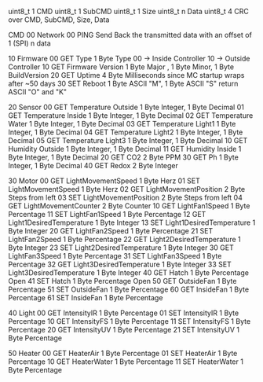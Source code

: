 uint8_t 1  CMD
uint8_t 1  SubCMD
uint8_t 1  Size
uint8_t n  Data
uint8_t 4  CRC over CMD, SubCMD, Size, Data

CMD
00 Network 
   00 PING Send Back the transmitted data with an offset of 1 (SPI) n data
   
10 Firmware
   00 GET Type                      1 Byte Type 00 -> Inside Controller 10 -> Outside Controller
   10 GET Firmware Version          1 Byte Major  ,   1 Byte Minor,    1 Byte BuildVersion
   20 GET Uptime                    4 Byte Milliseconds since MC startup wraps after ~50 days
   30 SET Reboot                    1 Byte ASCII "M", 1 Byte ASCII "S" return ASCII "O" and "K"

20 Sensor
   00 GET Temperature Outside       1 Byte Integer, 1 Byte Decimal
   01 GET Temperature Inside        1 Byte Integer, 1 Byte Decimal
   02 GET Temperature Water         1 Byte Integer, 1 Byte Decimal
   03 GET Temperature Light1        1 Byte Integer, 1 Byte Decimal
   04 GET Temperature Light2        1 Byte Integer, 1 Byte Decimal
   05 GET Temperature Light3        1 Byte Integer, 1 Byte Decimal
   10 GET Humidity Outside          1 Byte Integer, 1 Byte Decimal
   11 GET Humidity Inside           1 Byte Integer, 1 Byte Decimal
   20 GET CO2                       2 Byte PPM
   30 GET Ph                        1 Byte Integer, 1 Byte Decimal
   40 GET Redox                     2 Byte Integer 
   
30 Motor
   00 GET LightMovementSpeed        1 Byte Herz 
   01 SET LightMovementSpeed        1 Byte Herz
   02 GET LightMovementPosition     2 Byte Steps from left
   03 SET LightMovementPosition     2 Byte Steps from left
   04 GET LightMovementCounter      2 Byte Counter
   10 GET LightFan1Speed            1 Byte Percentage
   11 SET LightFan1Speed            1 Byte Percentage
   12 GET Light1DesiredTemperature  1 Byte Integer
   13 SET Light1DesiredTemperature  1 Byte Integer
   20 GET LightFan2Speed            1 Byte Percentage
   21 SET LightFan2Speed            1 Byte Percentage
   22 GET Light2DesiredTemperature  1 Byte Integer
   23 SET Light2DesiredTemperature  1 Byte Integer
   30 GET LightFan3Speed            1 Byte Percentage
   31 SET LightFan3Speed            1 Byte Percentage
   32 GET Light3DesiredTemperature  1 Byte Integer
   33 SET Light3DesiredTemperature  1 Byte Integer
   40 GET Hatch                     1 Byte Percentage Open
   41 SET Hatch                     1 Byte Percentage Open
   50 GET OutsideFan                1 Byte Percentage
   51 SET OutsideFan                1 Byte Percentage
   60 GET InsideFan                 1 Byte Percentage
   61 SET InsideFan                 1 Byte Percentage

40 Light
   00 GET IntensityIR               1 Byte Percentage
   01 SET IntensityIR               1 Byte Percentage
   10 GET IntensityFS               1 Byte Percentage
   11 SET IntensityFS               1 Byte Percentage
   20 GET IntensityUV               1 Byte Percentage
   21 SET IntensityUV               1 Byte Percentage
   
50 Heater
   00 GET HeaterAir                 1 Byte Percentage
   01 SET HeaterAir                 1 Byte Percentage
   10 GET HeaterWater               1 Byte Percentage
   11 SET HeaterWater               1 Byte Percentage
   